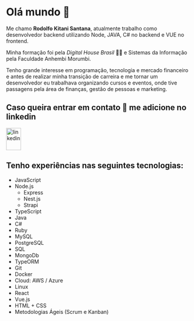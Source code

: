 # Olá mundo 🖖

Me chamo **Rodolfo Kitani Santana**, atualmente trabalho como desenvolvedor backend utilizando Node, JAVA, C# no backend e VUE no frontend.

Minha formação foi pela *Digital House Brasil* 🧑‍🎓 e Sistemas da Informação pela Faculdade Anhembi Morumbi.

Tenho grande interesse em programação, tecnologia e mercado financeiro e antes de realizar minha transição de carreira e me tornar um desenvolvedor eu trabalhava organizando cursos e eventos, onde tive passagens pela área de finanças, gestão de pessoas e marketing.

## Caso queira entrar em contato 💬 me adicione no linkedin

<a href="http://linkedin.com/in/rodolfo-kitani/" target="_blank" rel="noopener noreferrer">
<img align="center" src="https://cdn.worldvectorlogo.com/logos/linkedin-icon-2.svg" alt="linkedin" height="60" width="40" padding-bottom="5"/>
</a>

## Tenho experiências nas seguintes tecnologias:

- JavaScript
- Node.js
    - Express
    - Nest.js
    - Strapi
- TypeScript
- Java
- C#
- Ruby
- MySQL
- PostgreSQL
- SQL
- MongoDb
- TypeORM
- Git
- Docker
- Cloud: AWS / Azure
- Linux
- React
- Vue.js
- HTML + CSS
- Metodologias Ágeis (Scrum e Kanban)
